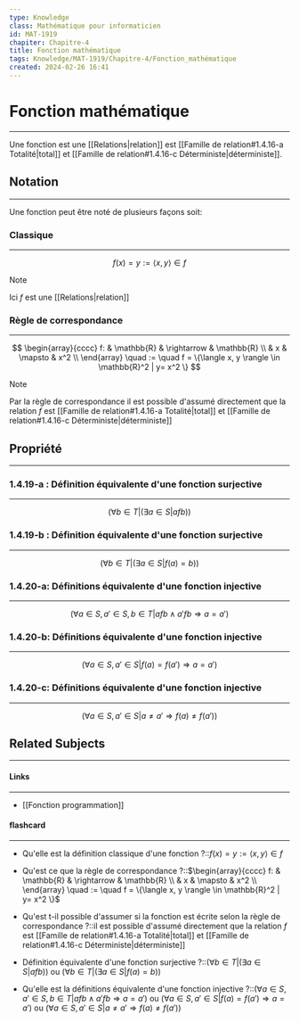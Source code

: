 ```yaml
---
type: Knowledge
class: Mathématique pour informaticien
id: MAT-1919
chapiter: Chapitre-4
title: Fonction mathématique 
tags: Knowledge/MAT-1919/Chapitre-4/Fonction_mathématique 
created: 2024-02-26 16:41
---
```

# Fonction mathématique 
----
Une fonction est une [[Relations|relation]] est [[Famille de relation#1.4.16-a Totalité|total]] et [[Famille de relation#1.4.16-c Déterministe|déterministe]].

## Notation
----
Une fonction peut être noté de plusieurs façons soit:
### Classique
----
$$f(x) = y := \langle x, y \rangle \in f$$
> [!note]
> Ici $f$ est une [[Relations|relation]]

### Règle de correspondance
----
$$
\begin{array}{cccc}
	f: & \mathbb{R} & \rightarrow & \mathbb{R} \\
	   & x & \mapsto & x^2 \\
\end{array} \quad := \quad f = \{\langle x, y \rangle \in \mathbb{R}^2 | y= x^2 \}
$$
> [!Note]
> Par la règle de correspondance il est possible d'assumé directement que la relation $f$ est [[Famille de relation#1.4.16-a Totalité|total]] et [[Famille de relation#1.4.16-c Déterministe|déterministe]]


## Propriété
----
### 1.4.19-a : Définition équivalente d'une fonction surjective
----
$$(\forall b \in T | (\exists a \in S | a f b))$$
### 1.4.19-b : Définition équivalente d'une fonction surjective
----
$$(\forall b \in T | (\exists a \in S | f(a)=b))$$

### 1.4.20-a: Définitions équivalente d'une fonction injective
----
$$(\forall a \in S, a' \in S, b \in T | a f b \land a' f b \Rightarrow a = a')$$
### 1.4.20-b: Définitions équivalente d'une fonction injective
----
$$(\forall a \in S, a' \in S | f(a) = f(a') \Rightarrow a = a')$$
### 1.4.20-c: Définitions équivalente d'une fonction injective
----
$$(\forall a \in S, a' \in S | a \not = a' \Rightarrow f(a) \not = f(a'))$$
## Related Subjects
----
#### Links
----
- [[Fonction programmation]]
#### flashcard 
----
- Qu'elle est la définition classique d'une fonction ?::$f(x) = y := \langle x, y \rangle \in f$
<!--SR:!2024-03-05,3,250-->
- Qu'est ce que la règle de correspondance ?::$\begin{array}{cccc} f: & \mathbb{R} & \rightarrow & \mathbb{R} \\ & x & \mapsto & x^2 \\ \end{array} \quad := \quad f = \{\langle x, y \rangle \in \mathbb{R}^2 | y= x^2 \}$
<!--SR:!2024-03-05,3,250-->
- Qu'est t-il possible d'assumer si la fonction est écrite selon la règle de correspondance ?::il est possible d'assumé directement que la relation $f$ est [[Famille de relation#1.4.16-a Totalité|total]] et [[Famille de relation#1.4.16-c Déterministe|déterministe]]
<!--SR:!2024-03-05,3,250-->
- Définition équivalente d'une fonction surjective ?::$(\forall b \in T | (\exists a \in S | a f b)) \ \text{ou} \ (\forall b \in T | (\exists a \in S | f(a)=b))$
<!--SR:!2024-03-05,3,250-->
- Qu'elle est la définitions équivalente d'une fonction injective ?::$(\forall a \in S, a' \in S, b \in T | a f b \land a' f b \Rightarrow a = a')  \ \text{ou} \  (\forall a \in S, a' \in S | f(a) = f(a') \Rightarrow a = a')  \ \text{ou} \  (\forall a \in S, a' \in S | a \not = a' \Rightarrow f(a) \not = f(a'))$
<!--SR:!2024-03-05,3,250-->